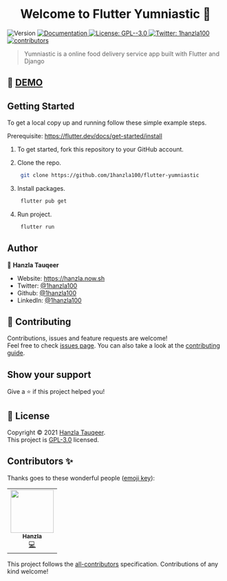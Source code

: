 <h1 align="center">Welcome to Flutter Yumniastic 👋</h1>
<!-- ALL-CONTRIBUTORS-BADGE:START - Do not remove or modify this section -->
<!-- ALL-CONTRIBUTORS-BADGE:END -->
<p>
  <img alt="Version" src="https://img.shields.io/badge/version-1.0.0-blue.svg?cacheSeconds=2592000" />
  <a href="https://github.com/1hanzla100/flutter-yumniastic/blob/master/README.md" target="_blank">
    <img alt="Documentation" src="https://img.shields.io/badge/documentation-yes-brightgreen.svg" />
  </a>
  <a href="https://github.com/1hanzla100/flutter-yumniastic/blob/master/LICENSE" target="_blank">
    <img alt="License: GPL--3.0" src="https://img.shields.io/badge/License-GPL--3.0-yellow.svg" />
  </a>
  <a href="https://twitter.com/1hanzla100" target="_blank">
    <img alt="Twitter: 1hanzla100" src="https://img.shields.io/twitter/follow/1hanzla100.svg?style=social" />
  </a>
  <a href="#contributors-" target="_blank">
    <img alt="contributors" src="https://img.shields.io/badge/all_contributors-1-orange.svg?style=flat-square" />
  </a>
</p>

> Yumniastic is a online food delivery service app built with Flutter and Django

## 🚀 [DEMO](https://github.com/1hanzla100/flutter-yumniastic/releases)
## Getting Started

To get a local copy up and running follow these simple example steps.

Prerequisite: https://flutter.dev/docs/get-started/install

1. To get started, fork this repository to your GitHub account.

2. Clone the repo.
    ```sh
     git clone https://github.com/1hanzla100/flutter-yumniastic
    ```
3. Install packages.
    ```sh
     flutter pub get
    ```
4. Run project.
    ```sh
     flutter run
    ```

## Author

👤 **Hanzla Tauqeer**

* Website: https://hanzla.now.sh
* Twitter: [@1hanzla100](https://twitter.com/1hanzla100)
* Github: [@1hanzla100](https://github.com/1hanzla100)
* LinkedIn: [@1hanzla100](https://linkedin.com/in/1hanzla100)

## 🤝 Contributing

Contributions, issues and feature requests are welcome!<br />Feel free to check [issues page](https://github.com/1hanzla100/flutter-yumniastic/issues). You can also take a look at the [contributing guide](https://github.com/1hanzla100/flutter-yumniastic/blob/master/CONTRIBUTING.md).

## Show your support

Give a ⭐️ if this project helped you!

## 📝 License

Copyright © 2021 [Hanzla Tauqeer](https://github.com/1hanzla100).<br />
This project is [GPL-3.0](https://github.com/1hanzla100/flutter-yumniastic/blob/master/LICENSE) licensed.

## Contributors ✨

Thanks goes to these wonderful people ([emoji key](https://allcontributors.org/docs/en/emoji-key)):

<!-- ALL-CONTRIBUTORS-LIST:START - Do not remove or modify this section -->
<!-- prettier-ignore-start -->
<!-- markdownlint-disable -->
<table>
  <tr>
    <td align="center"><a href="https://hanzla.now.sh"><img src="https://avatars.githubusercontent.com/u/59178380?v=4?s=100" width="100px;" alt=""/><br /><sub><b>Hanzla</b></sub></a><br /><a href="https://github.com/1hanzla100/flutter-yumniastic/commits?author=1hanzla100" title="Code">💻</a></td>
  </tr>
</table>

<!-- markdownlint-restore -->
<!-- prettier-ignore-end -->

<!-- ALL-CONTRIBUTORS-LIST:END -->

This project follows the [all-contributors](https://github.com/all-contributors/all-contributors) specification. Contributions of any kind welcome!